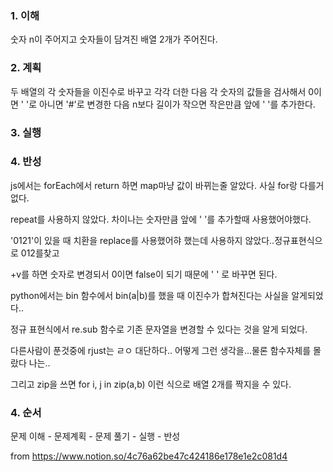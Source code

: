 ### 1. 이해

숫자 n이 주어지고 숫자들이 담겨진 배열 2개가 주어진다.

### 2. 계획

두 배열의 각 숫자들을 이진수로 바꾸고 각각 더한 다음 각 숫자의 값들을 검사해서 0이면 ' '로 아니면 '#'로 변경한 다음 n보다 길이가 작으면 작은만큼 앞에 ' '를 추가한다.  

### 3. 실행


### 4. 반성

js에서는 forEach에서 return 하면 map마냥 값이 바뀌는줄 알았다. 사실  for랑 다를거 없다. 

repeat를 사용하지 않았다. 차이나는 숫자만큼 앞에 ' '를 추가할때 사용했어야했다.

'0121'이 있을 때 치환을 replace를 사용했어햐 했는데 사용하지 않았다..정규표현식으로 012를찾고

+v를 하면 숫자로 변경되서 0이면 false이 되기 때문에 ' ' 로 바꾸면 된다.


python에서는 bin 함수에서 bin(a|b)를 했을 때 이진수가 합쳐진다는 사실을 알게되었다..

정규 표현식에서 re.sub 함수로 기존 문자열을 변경할 수 있다는 것을 알게 되었다.

다른사람이 푼것중에 rjust는 ㄹㅇ 대단하다.. 어떻게 그런 생각을...물론 함수자체를 몰랐다 나는..

그리고 zip을 쓰면 for i, j in zip(a,b) 이런 식으로 배열 2개를 짝지을 수 있다.



### 4. 순서

문제 이해 - 문제계획 - 문제 풀기 - 실행 - 반성


from https://www.notion.so/4c76a62be47c424186e178e1e2c081d4
